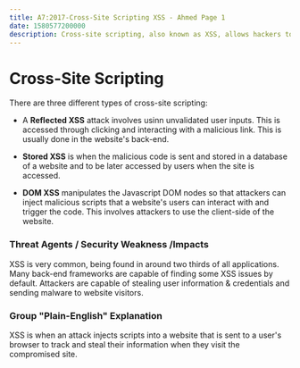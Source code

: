 ```yaml
---
title: A7:2017-Cross-Site Scripting XSS - Ahmed Page 1
date: 1580577200000
description: Cross-site scripting, also known as XSS, allows hackers to inject malicious scripts onto a website that would run on the user's browser when they visited the site
---
```

# Cross-Site Scripting
There are three different types of cross-site scripting: 
	
* A __Reflected XSS__ attack involves usinn unvalidated user inputs. This is accessed through clicking and interacting with a malicious link. This is usually done in the website's back-end.

*  __Stored XSS__ is when the malicious code is sent and stored in a database of a website and to be later accessed by users when the site is accessed.

* __DOM XSS__ manipulates the Javascript DOM nodes so that attackers can inject malicious scripts that a website's users can interact with and trigger the code. This involves attackers to use the client-side of the website.

### Threat Agents / Security Weakness /Impacts
XSS is very common, being found in around two thirds of all applications. Many back-end frameworks are capable of finding some XSS issues by default. Attackers are capable of stealing user information & credentials and sending malware to website visitors.

### Group "Plain-English" Explanation
XSS is when an attack injects scripts into a website that is sent to a user's browser to track and steal their information when they visit the compromised site.